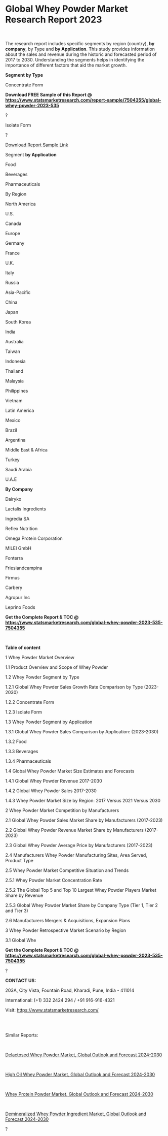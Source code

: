 <h1>Global Whey Powder Market Research Report 2023</h1><br/><p>The research report includes specific segments by region (country), <strong>by company</strong>, by Type and <strong>by Application</strong>. This study provides information about the sales and revenue during the historic and forecasted period of 2017 to 2030. Understanding the segments helps in identifying the importance of different factors that aid the market growth.</p>
 
 
 
 <p><strong>Segment by Type</strong></p>
 
 
 
 <p>Concentrate Form</p>
 
 
 
 <div><b>Download FREE Sample of this Report @ <a href="https://www.statsmarketresearch.com/download-free-sample/7504355/global-whey-powder-2023-535">https://www.statsmarketresearch.com/report-sample/7504355/global-whey-powder-2023-535</a></b></div>
 
 
 
 <p>? </p>
 
 
 
 <p>Isolate Form</p>
 
 
 
 <p>? </p>
 
 
 
 <p><a href="https://www.statsmarketresearch.com/download-free-sample/7504355/global-whey-powder-2023-535">Download Report Sample Link</a></p>
 
 
 
 <p>Segment <strong>by Application</strong></p>
 
 
 
 <p>Food</p>
 
 
 
 <p>Beverages</p>
 
 
 
 <p>Pharmaceuticals</p>
 
 
 
 <p>By Region</p>
 
 
 
 <p>North America</p>
 
 
 
 <p>U.S.</p>
 
 
 
 <p>Canada</p>
 
 
 
 <p>Europe</p>
 
 
 
 <p>Germany</p>
 
 
 
 <p>France</p>
 
 
 
 <p>U.K.</p>
 
 
 
 <p>Italy</p>
 
 
 
 <p>Russia</p>
 
 
 
 <p>Asia-Pacific</p>
 
 
 
 <p>China</p>
 
 
 
 <p>Japan</p>
 
 
 
 <p>South Korea</p>
 
 
 
 <p>India</p>
 
 
 
 <p>Australia</p>
 
 
 
 <p>Taiwan</p>
 
 
 
 <p>Indonesia</p>
 
 
 
 <p>Thailand</p>
 
 
 
 <p>Malaysia</p>
 
 
 
 <p>Philippines</p>
 
 
 
 <p>Vietnam</p>
 
 
 
 <p>Latin America</p>
 
 
 
 <p>Mexico</p>
 
 
 
 <p>Brazil</p>
 
 
 
 <p>Argentina</p>
 
 
 
 <p>Middle East & Africa</p>
 
 
 
 <p>Turkey</p>
 
 
 
 <p>Saudi Arabia</p>
 
 
 
 <p>U.A.E</p>
 
 
 
 <p><strong>By Company</strong></p>
 
 
 
 <p>Dairyko</p>
 
 
 
 <p>Lactalis Ingredients</p>
 
 
 
 <p>Ingredia SA</p>
 
 
 
 <p>Reflex Nutrition</p>
 
 
 
 <p>Omega Protein Corporation</p>
 
 
 
 <p>MILEI GmbH</p>
 
 
 
 <p>Fonterra</p>
 
 
 
 <p>Friesiandcampina</p>
 
 
 
 <p>Firmus</p>
 
 
 
 <p>Carbery</p>
 
 
 
 <p>Agropur Inc</p>
 
 
 
 <p>Leprino Foods</p>
 
 
 
 <div><b>Get the Complete Report & TOC @ <a href="https://www.statsmarketresearch.com/global-whey-powder-2023-535-7504355">https://www.statsmarketresearch.com/global-whey-powder-2023-535-7504355</a></b></div>
 
 
 
 <p><br />
 
 <b>Table of content</b></p>
 
 
 
 <p>1 Whey Powder Market Overview<br />
 
 1.1 Product Overview and Scope of Whey Powder<br />
 
 1.2 Whey Powder Segment by Type<br />
 
 1.2.1 Global Whey Powder Sales Growth Rate Comparison by Type (2023-2030)<br />
 
 1.2.2 Concentrate Form<br />
 
 1.2.3 Isolate Form<br />
 
 1.3 Whey Powder Segment by Application<br />
 
 1.3.1 Global Whey Powder Sales Comparison by Application: (2023-2030)<br />
 
 1.3.2 Food<br />
 
 1.3.3 Beverages<br />
 
 1.3.4 Pharmaceuticals<br />
 
 1.4 Global Whey Powder Market Size Estimates and Forecasts<br />
 
 1.4.1 Global Whey Powder Revenue 2017-2030<br />
 
 1.4.2 Global Whey Powder Sales 2017-2030<br />
 
 1.4.3 Whey Powder Market Size by Region: 2017 Versus 2021 Versus 2030<br />
 
 2 Whey Powder Market Competition by Manufacturers<br />
 
 2.1 Global Whey Powder Sales Market Share by Manufacturers (2017-2023)<br />
 
 2.2 Global Whey Powder Revenue Market Share by Manufacturers (2017-2023)<br />
 
 2.3 Global Whey Powder Average Price by Manufacturers (2017-2023)<br />
 
 2.4 Manufacturers Whey Powder Manufacturing Sites, Area Served, Product Type<br />
 
 2.5 Whey Powder Market Competitive Situation and Trends<br />
 
 2.5.1 Whey Powder Market Concentration Rate<br />
 
 2.5.2 The Global Top 5 and Top 10 Largest Whey Powder Players Market Share by Revenue<br />
 
 2.5.3 Global Whey Powder Market Share by Company Type (Tier 1, Tier 2 and Tier 3)<br />
 
 2.6 Manufacturers Mergers & Acquisitions, Expansion Plans<br />
 
 3 Whey Powder Retrospective Market Scenario by Region<br />
 
 3.1 Global Whe</p>
 
 
 
 <div><b>Get the Complete Report & TOC @ <a href="https://www.statsmarketresearch.com/global-whey-powder-2023-535-7504355">https://www.statsmarketresearch.com/global-whey-powder-2023-535-7504355</a></b></div>
 
 
 
 <p>? </p>
 
 
 
 <p><b>CONTACT US:</b><br />
 
 203A, City Vista, Fountain Road, Kharadi, Pune, India - 411014<br />
 
 International: (+1) 332 2424 294 / +91 916-916-4321<br />
 
 Visit: <a href="https://www.statsmarketresearch.com/">https://www.statsmarketresearch.com/</a><br />
 
 <br />
 
 <br />
 
 Similar Reports:<br />
 
 <br />
 
 <a href="https://www.statsmarketresearch.com/global-delactosed-whey-powder-forecast-2024-2030-123-7974962">Delactosed Whey Powder Market, Global Outlook and Forecast 2024-2030</a><br />
 
 <br />
 
 <a href="https://www.statsmarketresearch.com/global-high-oil-whey-powder-forecast-2024-2030-63-7930938">High Oil Whey Powder Market, Global Outlook and Forecast 2024-2030</a><br />
 
 <br />
 
 <a href="https://www.statsmarketresearch.com/global-whey-protein-powder-forecast-2024-2030-249-7899438">Whey Protein Powder Market, Global Outlook and Forecast 2024-2030</a><br />
 
 <br />
 
 <a href="https://www.statsmarketresearch.com/global-demineralized-whey-powder-ingredient-forecast-2024-2030-592-7897083">Demineralized Whey Powder Ingredient Market, Global Outlook and Forecast 2024-2030</a><br />
 
 ? </p>